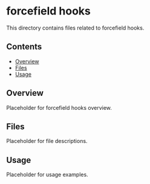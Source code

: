 # forcefield hooks

This directory contains files related to forcefield hooks.

## Contents

- [Overview](#overview)
- [Files](#files)
- [Usage](#usage)

## Overview

Placeholder for forcefield hooks overview.

## Files

Placeholder for file descriptions.

## Usage

Placeholder for usage examples.
